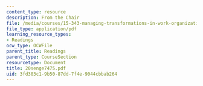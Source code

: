 ```yaml
---
content_type: resource
description: From the Chair
file: /media/courses/15-343-managing-transformations-in-work-organizations-and-society-spring-2002/3fd303c19b5087dd7f4e9044cbbab264_20senge7475.pdf
file_type: application/pdf
learning_resource_types:
- Readings
ocw_type: OCWFile
parent_title: Readings
parent_type: CourseSection
resourcetype: Document
title: 20senge7475.pdf
uid: 3fd303c1-9b50-87dd-7f4e-9044cbbab264
---
```

